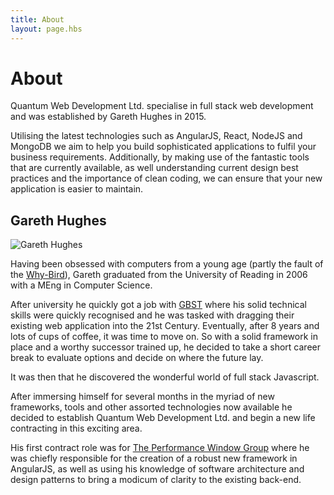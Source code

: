 ```yaml
---
title: About
layout: page.hbs
---
```


# About

Quantum Web Development Ltd. specialise in full stack web development and was established by Gareth Hughes in 2015.

Utilising the latest technologies such as AngularJS, React, NodeJS and MongoDB we aim to help you build sophisticated
applications to fulfil your business requirements. Additionally, by making use of the fantastic tools that are currently
available, as well understanding current design best practices and the importance of clean coding, we can ensure that 
your new application is easier to maintain.

## Gareth Hughes

![Gareth Hughes](http://res.cloudinary.com/gurrkin/image/upload/bo_1px_solid_rgb:000,c_scale,q_100,r_0,w_203/v1447597885/gareth_tnhvg5.png)

Having been obsessed with computers from a young age (partly the fault of the [Why-Bird](https://en.wikipedia.org/wiki/Playdays)),
Gareth graduated from the University of Reading in 2006 with a MEng in Computer Science. 

After university he quickly got a job with [GBST](http://gbst.com/) where his solid technical skills were quickly
recognised and he was tasked with dragging their existing web application into the 21st Century. Eventually, after 8
years and lots of cups of coffee, it was time to move on. So with a solid framework in place and a worthy successor
trained up, he decided to take a short career break to evaluate options and decide on where the future lay.

It was then that he discovered the wonderful world of full stack Javascript.

After immersing himself for several months in the myriad of new frameworks, tools and other assorted technologies now
available he decided to establish Quantum Web Development Ltd. and begin a new life contracting in this exciting area.

His first contract role was for [The Performance Window Group](http://www.thepwgroup.co.uk/) where he was chiefly
responsible for the creation of a robust new framework in AngularJS, as well as using his knowledge of software
architecture and design patterns to bring a modicum of clarity to the existing back-end.